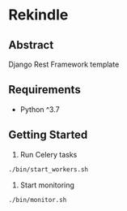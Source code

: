 # Rekindle

## Abstract

Django Rest Framework template

## Requirements

* Python ^3.7

## Getting Started

1. Run Celery tasks
```bash
./bin/start_workers.sh
```

1. Start monitoring
```bash
./bin/monitor.sh
```
